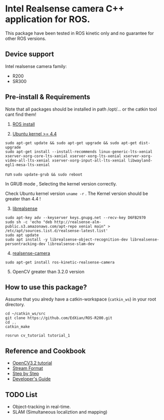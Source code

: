 # Intel Realsense camera C++ application for ROS.

This package have been tested in ROS kinetic only and no guarantee for other ROS versions.

## Device support

Intel realsense camera family:

 * R200
 * SR300

## Pre-install & Requirements
Note that all packages should be installed in path /opt/... or the catkin tool cant find them!

 1. [ROS install](http://wiki.ros.org/kinetic/Installation/Ubuntu)

 2. [Ubuntu kernel >= 4.4](https://github.com/IntelRealSense/librealsense/blob/master/doc/installation.md#make-ubuntu-up-to-date)
  
   ```
   sudo apt-get update && sudo apt-get upgrade && sudo apt-get dist-upgrade
   sudo apt-get install --install-recommends linux-generic-lts-xenial xserver-xorg-core-lts-xenial xserver-xorg-lts-xenial xserver-xorg-video-all-lts-xenial xserver-xorg-input-all-lts-xenial libwayland-egl1-mesa-lts-xenial
   ```
	
   run `sudo update-grub && sudo reboot`

   In GRUB mode , Selecting the kernel version correctly.

   Check Ubuntu kernel version `uname -r` . The Kernel version should be greater than 4.4 !
	
 3. [librealsense](https://github.com/IntelRealSense/realsense_samples_ros#installation-instructions)

 ```
 sudo apt-key adv --keyserver keys.gnupg.net --recv-key D6FB2970
 sudo sh -c 'echo "deb http://realsense-alm-public.s3.amazonaws.com/apt-repo xenial main" > /etc/apt/sources.list.d/realsense-latest.list'
 sudo apt update
 sudo apt install -y librealsense-object-recognition-dev librealsense-persontracking-dev librealsense-slam-dev 
 ```
 4. [realsense-camera](http://wiki.ros.org/realsense_camera)
	
  ```
  sudo apt-get install ros-kinetic-realsense-camera
  ```	
 5. OpenCV greater than 3.2.0 version

## How to use this package?

Assume that you alredy have a catkin-workspace (`catkin_ws`) in your root directory.
```
cd ~/catkin_ws/src
git clone https://github.com/EdXian/ROS-R200.git
cd ..
catkin_make

```
```
rosrun cv_tutorial tutorial_1
```
## Reference and Cookbook
 * [OpenCV3.2 tutorial](https://docs.opencv.org/3.2.0/d9/d97/tutorial_table_of_content_features2d.html)
 * [Stream Format](https://github.com/IntelRealSense/librealsense/blob/legacy/doc/supported_video_formats.pdf)
 * [Step by Step](https://software.intel.com/en-us/articles/using-librealsense-and-opencv-to-stream-rgb-and-depth-data#_Toc462147826)
 * [Developer's Guide](https://software.intel.com/sites/products/realsense/camera/developer_guide.html)

## TODO List
 * Object-tracking in real-time.
 * SLAM (Simultaneous localiztion and mapping)

